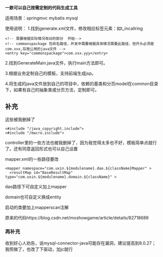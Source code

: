 ****一款可以自己按需定制的代码生成工具****

适用场景：springmvc mybatis mysql

使用说明：
1.找到generate.xml文件，修改相应标签元素：如<entry key="generateTables">t_incallring</entry>

    <!-- 需要根据实际情况改动的部分  开始-->
    <!-- commonspackage 包命名路径，开发中需要根据具体情况需要此路径，但开头必须是com.xxx,存放公用的java文件 -->
    <entry key="commonspackage">com.xxx.yyy</entry>

2.找到GenerateMain.java文件，执行main方法即可。

3.根据业务定制自己的模板，支持前端生成jsp。

4.将生成的java文件放到自己的项目中，依赖的基类和分页model在common目录下，如果有自己的抽象类或分页方法，定制即可。

## 补充

这些被我删掉了

```
<#include "/java_copyright.include"> 
<#include "/macro.include">
```

controller里的一些方法也被我删掉了，因为我觉得太多也不好，模板简单点就行了。还有同意返回形式也可以自己设置

mapper.xml的一些路径要改

```
<mapper namespace="com.uxin.${modulename}.dao.${className}Mapper" >
  <resultMap id="BaseResultMap" type="com.uxin.${modulename}.domain.${className}" >
```

dao路径下可自定义加上mapper

domain也可自定义换成entity

启动的类要加上mapperscan注解

原来的代码https://blog.csdn.net/moshowgame/article/details/82718689

### 再补充

收到好心人劝告，说mysql-connector-java可能存在漏洞，建议提高到8.0.27；我照做了，也改了下驱动，加jc就行
